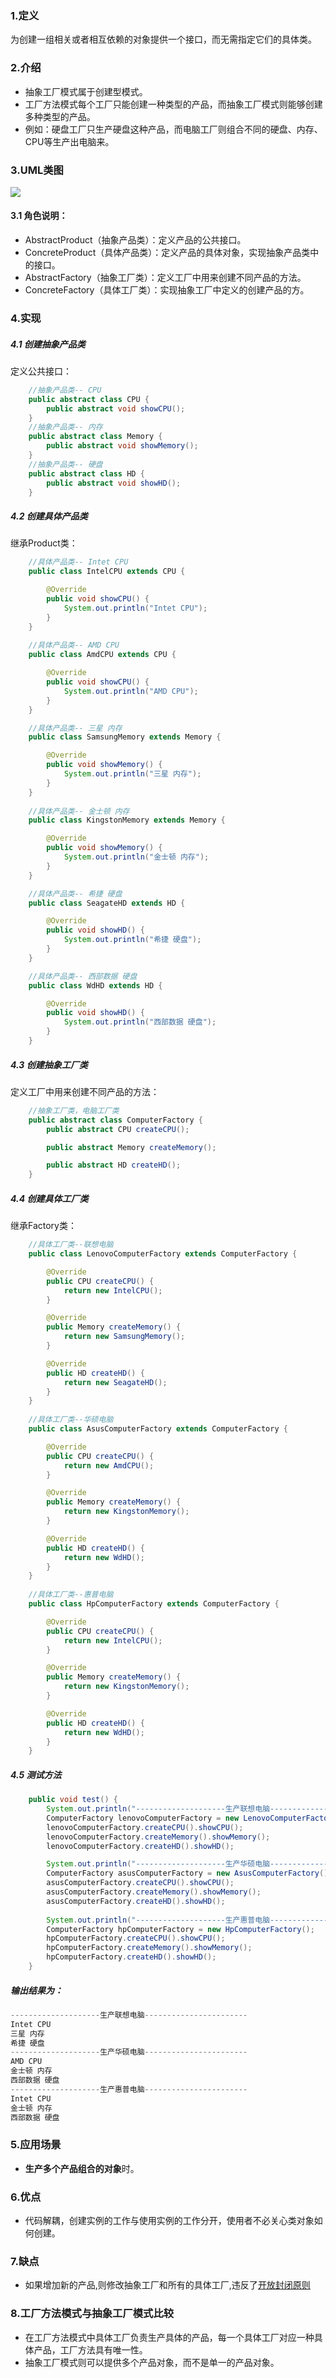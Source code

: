 ### 1.定义

为创建一组相关或者相互依赖的对象提供一个接口，而无需指定它们的具体类。

### 2.介绍

- 抽象工厂模式属于创建型模式。
- 工厂方法模式每个工厂只能创建一种类型的产品，而抽象工厂模式则能够创建多种类型的产品。
- 例如：硬盘工厂只生产硬盘这种产品，而电脑工厂则组合不同的硬盘、内存、CPU等生产出电脑来。

### 3.UML类图

![](./img/抽象工厂.webp)

#### 3.1 角色说明：

- AbstractProduct（抽象产品类）：定义产品的公共接口。
- ConcreteProduct（具体产品类）：定义产品的具体对象，实现抽象产品类中的接口。
- AbstractFactory（抽象工厂类）：定义工厂中用来创建不同产品的方法。
- ConcreteFactory（具体工厂类）：实现抽象工厂中定义的创建产品的方。

### 4.实现

##### 4.1 创建抽象产品类

定义公共接口：

```java
    //抽象产品类-- CPU
    public abstract class CPU {
        public abstract void showCPU();
    }
    //抽象产品类-- 内存
    public abstract class Memory {
        public abstract void showMemory();
    }
    //抽象产品类-- 硬盘
    public abstract class HD {
        public abstract void showHD();
    }
```

##### 4.2 创建具体产品类

继承Product类：

```java
    //具体产品类-- Intet CPU
    public class IntelCPU extends CPU {

        @Override
        public void showCPU() {
            System.out.println("Intet CPU");
        }
    }
    
    //具体产品类-- AMD CPU
    public class AmdCPU extends CPU {

        @Override
        public void showCPU() {
            System.out.println("AMD CPU");
        }
    }

    //具体产品类-- 三星 内存
    public class SamsungMemory extends Memory {

        @Override
        public void showMemory() {
            System.out.println("三星 内存");
        }
    }
    
    //具体产品类-- 金士顿 内存
    public class KingstonMemory extends Memory {

        @Override
        public void showMemory() {
            System.out.println("金士顿 内存");
        }
    }

    //具体产品类-- 希捷 硬盘
    public class SeagateHD extends HD {

        @Override
        public void showHD() {
            System.out.println("希捷 硬盘");
        }
    }

    //具体产品类-- 西部数据 硬盘
    public class WdHD extends HD {

        @Override
        public void showHD() {
            System.out.println("西部数据 硬盘");
        }
    }
```

##### 4.3 创建抽象工厂类

定义工厂中用来创建不同产品的方法：

```java
    //抽象工厂类，电脑工厂类
    public abstract class ComputerFactory {
        public abstract CPU createCPU();

        public abstract Memory createMemory();

        public abstract HD createHD();
    }
```

##### 4.4 创建具体工厂类

继承Factory类：

```java
    //具体工厂类--联想电脑
    public class LenovoComputerFactory extends ComputerFactory {

        @Override
        public CPU createCPU() {
            return new IntelCPU();
        }

        @Override
        public Memory createMemory() {
            return new SamsungMemory();
        }

        @Override
        public HD createHD() {
            return new SeagateHD();
        }
    }
    
    //具体工厂类--华硕电脑
    public class AsusComputerFactory extends ComputerFactory {

        @Override
        public CPU createCPU() {
            return new AmdCPU();
        }

        @Override
        public Memory createMemory() {
            return new KingstonMemory();
        }

        @Override
        public HD createHD() {
            return new WdHD();
        }
    }
    
    //具体工厂类--惠普电脑
    public class HpComputerFactory extends ComputerFactory {

        @Override
        public CPU createCPU() {
            return new IntelCPU();
        }

        @Override
        public Memory createMemory() {
            return new KingstonMemory();
        }

        @Override
        public HD createHD() {
            return new WdHD();
        }
    }
```

##### 4.5 测试方法

```java
    public void test() {
        System.out.println("--------------------生产联想电脑-----------------------");
        ComputerFactory lenovoComputerFactory = new LenovoComputerFactory();
        lenovoComputerFactory.createCPU().showCPU();
        lenovoComputerFactory.createMemory().showMemory();
        lenovoComputerFactory.createHD().showHD();

        System.out.println("--------------------生产华硕电脑-----------------------");
        ComputerFactory asusComputerFactory = new AsusComputerFactory();
        asusComputerFactory.createCPU().showCPU();
        asusComputerFactory.createMemory().showMemory();
        asusComputerFactory.createHD().showHD();
        
        System.out.println("--------------------生产惠普电脑-----------------------");
        ComputerFactory hpComputerFactory = new HpComputerFactory();
        hpComputerFactory.createCPU().showCPU();
        hpComputerFactory.createMemory().showMemory();
        hpComputerFactory.createHD().showHD();
    }
```

##### 输出结果为：

```java
--------------------生产联想电脑-----------------------
Intet CPU
三星 内存
希捷 硬盘
--------------------生产华硕电脑-----------------------
AMD CPU
金士顿 内存
西部数据 硬盘
--------------------生产惠普电脑-----------------------
Intet CPU
金士顿 内存
西部数据 硬盘
```

### 5.应用场景

- **生产多个产品组合的对象**时。

### 6.优点

- 代码解耦，创建实例的工作与使用实例的工作分开，使用者不必关心类对象如何创建。

### 7.缺点

- 如果增加新的产品,则修改抽象工厂和所有的具体工厂,违反了[开放封闭原则](https://www.jianshu.com/p/e6c02a54f447)

### 8.工厂方法模式与抽象工厂模式比较

- 在工厂方法模式中具体工厂负责生产具体的产品，每一个具体工厂对应一种具体产品，工厂方法具有唯一性。
- 抽象工厂模式则可以提供多个产品对象，而不是单一的产品对象。

